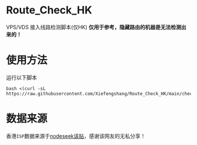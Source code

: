 # Route_Check_HK
VPS/VDS 接入线路检测脚本(仅HK)
**仅用于参考，隐藏路由的机器是无法检测出来的！**
# 使用方法
运行以下脚本
```
bash <(curl -sL https://raw.githubusercontent.com/Xiefengshang/Route_Check_HK/main/check_route.sh)
```
# 数据来源
香港`ISP`数据来源于[nodeseek该贴](https://www.nodeseek.com/post-112420-1)，感谢该网友的无私分享！
